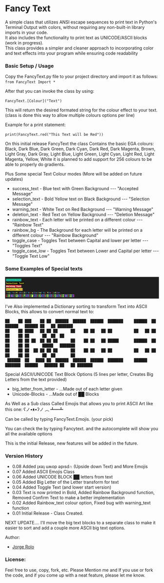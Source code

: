 # Fancy Text
<p>A simple class that utilizes ANSI  escape sequences to print text in Python's Terminal Output with colors, without requiring any non-built-in library imports in your code.<br>
It also includes the functionality to print text as UNICODE/ASCII blocks (work in progress).<br>
This class provides a simpler and cleaner approach to incorporating color and text effects into your program while ensuring code readability</p>

### Basic Setup / Usage

Copy the FancyText.py file to your project directory and import it as follows:<br>
`from FancyText Import *`

After that you can invoke the class by using:

`FancyText.[Colour]("Text")`

This will return the desired formated string for the colour effect to your text. 
(class is done this way to allow multiple colours options per line)

Example for a print statement:

`print(FancyText.red("This Text will be Red"))`

On this initial release FancyText the class Contains the basic EGA colours: <br>
Black, Dark Blue, Dark Green, Dark Cyan, Dark Red, Dark Magenta, Brown, Light Gray, Dark Gray, Light Blue, Light Green, Light Cyan, Light Red, Light Magenta, Yellow, White
it is planned to add support for 256 colours to be able to properly do gradients.

Plus Some special Text Colour modes (More will be added on future updates)

* success_text    - Blue text with Green Background                                       --- "Accepted Message"
* selection_text  - Bold Yellow text on Black Background                                  --- "Selection Message"
* warning_text    - White Text on Red Background                                          --- "Warning Message"
* deletion_text   - Red Text on Yellow Background                                         --- "Deletion Message"
* rainbow_text    - Each letter will be printed on a different colour                     --- "Rainbow Text"
* rainbow_bg      - The Background for each letter will be printed on a different colour  --- "Rainbow Background"
* toggle_case     - Toggles Text between Capital and lower per letter                     --- "Toggles Text"
* toggle_case_low - Toggles Text between Lower and Capital per letter                     --- "Toggle Text Low"

### Some Examples of Special texts<br>

![Special Colour Text Effects](docs/special_text.png)



I've Also implemented a Dictionary sorting to transform Text into ASCII Blocks, this allows to convert normal text to:
```
██    ██ ███    ██ ██  ██████  ██████  ██████  ███████     ██████  ██       ██████   ██████ ██   ██ ███████ 
██    ██ ████   ██ ██ ██      ██    ██ ██   ██ ██          ██   ██ ██      ██    ██ ██      ██  ██  ██      
██    ██ ██ ██  ██ ██ ██      ██    ██ ██   ██ █████       ██████  ██      ██    ██ ██      █████   ███████ 
██    ██ ██  ██ ██ ██ ██      ██    ██ ██   ██ ██          ██   ██ ██      ██    ██ ██      ██  ██       ██ 
 ██████  ██   ████ ██  ██████  ██████  ██████  ███████     ██████  ███████  ██████   ██████ ██   ██ ███████ 
```

Special ASCII/UNICODE Text Block Options (5 lines per letter, Creates Big Letters from the text provided)

* big_letter_from_letter -  ...Made out of each letter given
* Unicode-Blocks         -  ...Made out of ██ Blocks  

As Well as a Sub class Called Emojis that allows you to print ASCII Art like this one: ʕノ•ᴥ•ʔノ ︵ ┻━┻ 

Can be called by typing FancyText.Emojis. (your pick)

You can check the by typing Fancytext. and the autocomplete will show you all the available options

This is the initial Release, new features will be added in the future.

### Version History

* 0.08 Added ʇxǝʇ uʍop ǝpısd∩ (Upside down Text) and More Emojis
* 0.07 Added ASCII Emojis Class
* 0.06 Added UNICODE BLOCK ██ letters from text 
* 0.05 Added Big Letter of the Letter transform for text 
* 0.04 Added Toggle Text (and lower start version)
* 0.03 Text is now printed in Bold, Added Rainbow Background function, Removed Confirm Text to make a better implementation
* 0.02 Added Rainbow_text colour option, Fixed bug with warning_text function
* 0.01 Initial Release - Class Created.

NEXT UPDATE.... 
I'll move the big text blocks to a separate class to make it easier to sort and add a couple more ASCII big text options.


Author:
* [Jorge Rolo](https://github.com/JRoloS)


### License: 
Feel free to use, copy, fork, etc. Please Mention me and If you use or fork the code, and if you come up with a neat feature, please let me know.
